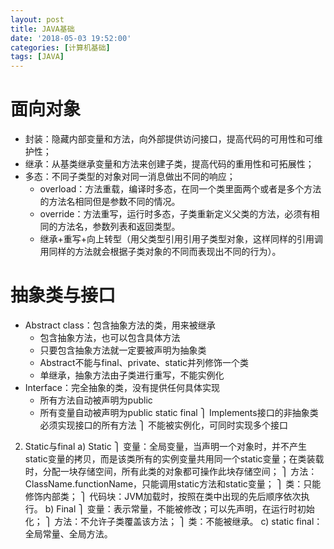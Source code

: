 ```yaml
---
layout: post
title: JAVA基础
date: '2018-05-03 19:52:00'
categories: [计算机基础]
tags: [JAVA]
---
```


# 面向对象
  * 封装：隐藏内部变量和方法，向外部提供访问接口，提高代码的可用性和可维护性；
  * 继承：从基类继承变量和方法来创建子类，提高代码的重用性和可拓展性；
  * 多态：不同子类型的对象对同一消息做出不同的响应；
    * overload：方法重载，编译时多态，在同一个类里面两个或者是多个方法的方法名相同但是参数不同的情况。
    * override：方法重写，运行时多态，子类重新定义父类的方法，必须有相同的方法名，参数列表和返回类型。
    * 继承+重写+向上转型（用父类型引用引用子类型对象，这样同样的引用调用同样的方法就会根据子类对象的不同而表现出不同的行为）。

# 抽象类与接口
  * Abstract class：包含抽象方法的类，用来被继承
    * 包含抽象方法，也可以包含具体方法
    * 只要包含抽象方法就一定要被声明为抽象类
    * Abstract不能与final、private、static并列修饰一个类
    * 单继承，抽象方法由子类进行重写，不能实例化
  * Interface：完全抽象的类，没有提供任何具体实现
    * 所有方法自动被声明为public
    * 所有变量自动被声明为public static final
⎫   Implements接口的非抽象类必须实现接口的所有方法
⎫   不能被实例化，可同时实现多个接口
2.  Static与final
a)  Static
⎫   变量：全局变量，当声明一个对象时，并不产生static变量的拷贝，而是该类所有的实例变量共用同一个static变量；在类装载时，分配一块存储空间，所有此类的对象都可操作此块存储空间；
⎫   方法：ClassName.functionName，只能调用static方法和static变量；
⎫   类：只能修饰内部类；
⎫   代码块：JVM加载时，按照在类中出现的先后顺序依次执行。
b)  Final
⎫   变量：表示常量，不能被修改；可以先声明，在运行时初始化；
⎫   方法：不允许子类覆盖该方法；
⎫   类：不能被继承。
c)  static final：全局常量、全局方法。

